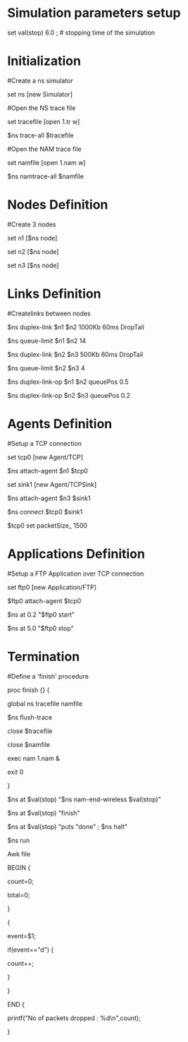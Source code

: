 # Simulation parameters setup

set val(stop) 6.0 ; # stopping time of the simulation

# Initialization

#Create a ns simulator

set ns [new Simulator]

#Open the NS trace file

set tracefile [open 1.tr w]

$ns trace-all $tracefile

#Open the NAM trace file

set namfile [open 1.nam w]

$ns namtrace-all $namfile

# Nodes Definition

#Create 3 nodes

set n1 [$ns node]

set n2 [$ns node]

set n3 [$ns node]

# Links Definition

#Createlinks between nodes

$ns duplex-link $n1 $n2 1000Kb 60ms DropTail

$ns queue-limit $n1 $n2 14

$ns duplex-link $n2 $n3 500Kb 60ms DropTail

$ns queue-limit $n2 $n3 4

$ns duplex-link-op $n1 $n2 queuePos 0.5

$ns duplex-link-op $n2 $n3 queuePos 0.2

# Agents Definition

#Setup a TCP connection

set tcp0 [new Agent/TCP]

$ns attach-agent $n1 $tcp0

set sink1 [new Agent/TCPSink]

$ns attach-agent $n3 $sink1

$ns connect $tcp0 $sink1

$tcp0 set packetSize_ 1500

# Applications Definition

#Setup a FTP Application over TCP connection

set ftp0 [new Application/FTP]

$ftp0 attach-agent $tcp0

$ns at 0.2 "$ftp0 start"

$ns at 5.0 "$ftp0 stop"

# Termination

#Define a 'finish' procedure

proc finish {} {

global ns tracefile namfile

$ns flush-trace

close $tracefile

close $namfile

exec nam 1.nam &

exit 0

}

$ns at $val(stop) "$ns nam-end-wireless $val(stop)"

$ns at $val(stop) "finish"

$ns at $val(stop) "puts \"done\" ; $ns halt"

$ns run

Awk file 

BEGIN {

count=0;

total=0;

} 

{ 

event=$1;

if(event=="d") {

count++;

}

}

END {

printf("No of packets dropped : %d\n",count);

}


